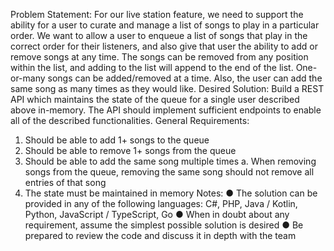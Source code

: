 Problem Statement:
For our live station feature, we need to support the ability for a user to curate and manage a list
of songs to play in a particular order. We want to allow a user to enqueue a list of songs that
play in the correct order for their listeners, and also give that user the ability to add or remove
songs at any time. The songs can be removed from any position within the list, and adding to
the list will append to the end of the list. One-or-many songs can be added/removed at a time.
Also, the user can add the same song as many times as they would like.
Desired Solution:
Build a REST API which maintains the state of the queue for a single user described above
in-memory. The API should implement sufficient endpoints to enable all of the described
functionalities.
General Requirements:
1. Should be able to add 1+ songs to the queue
2. Should be able to remove 1+ songs from the queue
3. Should be able to add the same song multiple times
a. When removing songs from the queue, removing the same song should not
remove all entries of that song
4. The state must be maintained in memory
Notes:
● The solution can be provided in any of the following languages: C#, PHP, Java / Kotlin,
Python, JavaScript / TypeScript, Go
● When in doubt about any requirement, assume the simplest possible solution is desired
● Be prepared to review the code and discuss it in depth with the team